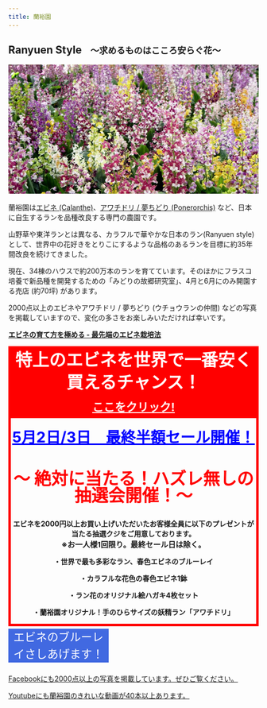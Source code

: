 ```yaml
---
title: 蘭裕園
---
```

<style>
figure img {
	display: block;
	min-width: 494px;
	width: 100%;
}
figcaption {
	text-align: right;
}
.bluray {
	margin-top: 15px;
	width: 40%;
}
.pre {
	border: solid 5px red;
	font-weight: bold;
	text-align: center;
}
</style>

## Ranyuen Style<small>　～求めるものはこころ安らぐ花～</small>
<img src="/assets/images/top_img.jpg" alt="春色エビネ 蘭裕園 - エビネ" />

蘭裕園は[エビネ (Calanthe)](growings/calanthe/)、[アワチドリ / 夢ちどり (Ponerorchis)](growings/ponerorchis/) など、日本に自生するランを品種改良する専門の農園です。

山野草や東洋ランとは異なる、カラフルで華やかな日本のラン(Ranyuen style) として、世界中の花好きをとりこにするような品格のあるランを目標に約35年間改良を続けてきました。

現在、34棟のハウスで約200万本のランを育てています。そのほかにフラスコ培養で新品種を開発するための「みどりの故郷研究室」、4月と6月にのみ開園する売店 (約70坪) があります。

2000点以上のエビネやアワチドリ / 夢ちどり (ウチョウランの仲間) などの写真を掲載していますので、変化の多さをお楽しみいただければ幸いです。

<b><a href="growings/calanthe/growings_calanthe_in_the_new_way">エビネの育て方を極める - 最先端のエビネ栽培法</a></b>

<div class="pre"><a href="/news/calanthe_fair_2014" style="display: block; text-decoration: none; text-align: center; background: red; color: white; font-size: 9mm; font-weight: bold; line-height: 12mm;">特上のエビネを世界で一番安く買えるチャンス！<br /><u style="font-size: 6mm;" >ここをクリック!</u></a>
<p></p>
<a style="font-size: 30px; color: blue;" href="news/information_of_calanrthe_fair_2014">5月2日/3日　最終半額セール開催！</a>
<h2 style="font-size: 9mm; color: red; line-height: 9mm;">～ 絶対に当たる！ハズレ無しの抽選会開催！～</h2>
エビネを2000円以上お買い上げいただいたお客様全員に以下のプレゼントが当たる抽選クジをご用意しております。<br>
<span style="font-size: 4mm;">※お一人様1回限り。最終セール日は除く。</span>
<p>・世界で最も多彩なラン、春色エビネのブルーレイ</p>
<p>・カラフルな花色の春色エビネ1鉢</p>
<p>・ラン花のオリジナル絵ハガキ4枚セット</p>
<p>・蘭裕園オリジナル！手のひらサイズの妖精ラン「アワチドリ」</p>
</div>
<div class="bluray"><a href="/news/bluray_present_2014" style="display: block; text-decoration: none; text-align: center; background: #4169E1; color: white; font-size: 6mm; line-height: 9mm; margin-top: -10px; margin-bottom: 1em;">エビネのブルーレイさしあげます！</a></div>

<a class="facebook" href="http://fb.me/ranyuenjapan"><span>Facebookにも2000点以上の写真を掲載しています。ぜひご覧ください。</span></a>

<a class="youtube" href="https://www.youtube.com/playlist?list=PLt3tRMFWeZB-ce852wXcEHamgRZe_PiWD"><span>Youtubeにも蘭裕園のきれいな動画が40本以上あります。</span></a>
